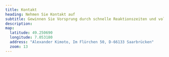 ```yaml
---
title: Kontakt
heading: Nehmen Sie Kontakt auf
subtitle: Gewinnen Sie Vorsprung durch schnelle Reaktionszeiten und volle Kontrolle über ihren Tech-Stack.
description:
map:
  latitude: 49.250690
  longitude: 7.053180
  address: "Alexander Kimoto, Im Flürchen 50, D-66133 Saarbrücken"
  zoom: 13
---
```

